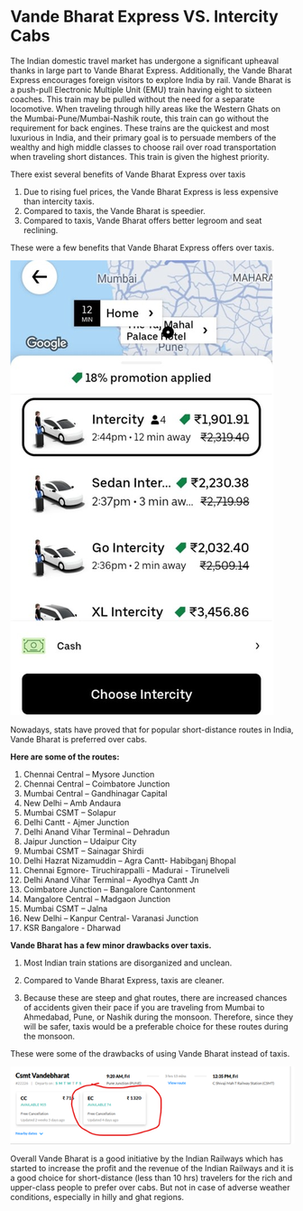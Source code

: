 # Vande Bharat Express VS. Intercity Cabs

The Indian domestic travel market has undergone a significant upheaval thanks in large part to Vande Bharat Express. Additionally, the Vande Bharat Express encourages foreign visitors to explore India by rail.
Vande Bharat is a push-pull Electronic Multiple Unit (EMU) train having eight to sixteen coaches. This train may be pulled without the need for a separate locomotive. When traveling through hilly areas like the Western Ghats on the Mumbai-Pune/Mumbai-Nashik route, this train can go without the requirement for back engines. These trains are the quickest and most luxurious in India, and their primary goal is to persuade members of the wealthy and high middle classes to choose rail over road transportation when traveling short distances. This train is given the highest priority.

There exist several benefits of Vande Bharat Express over taxis

1. Due to rising fuel prices, the Vande Bharat Express is less expensive than intercity taxis.
2. Compared to taxis, the Vande Bharat is speedier.
3. Compared to taxis, Vande Bharat offers better legroom and seat reclining.
 
These were a few benefits that Vande Bharat Express offers over taxis.

![Uber Intercity fare from my residence in Pune to Mumbai's Taj Mahal Palace in Colaba, Mumbai.](./media/uber-screenshot.png)

Nowadays, stats have proved that for popular short-distance routes in India, Vande Bharat is preferred over cabs.

**Here are some of the routes:**

1. Chennai Central – Mysore Junction
2. Chennai Central – Coimbatore Junction
3. Mumbai Central – Gandhinagar Capital
4. New Delhi – Amb Andaura
5. Mumbai CSMT – Solapur
6. Delhi Cantt - Ajmer Junction
7. Delhi Anand Vihar Terminal – Dehradun
8. Jaipur Junction – Udaipur City
9. Mumbai CSMT – Sainagar Shirdi
10. Delhi Hazrat Nizamuddin – Agra Cantt- Habibganj Bhopal
11. Chennai Egmore- Tiruchirappalli - Madurai - Tirunelveli
12. Delhi Anand Vihar Terminal – Ayodhya Cantt Jn
13. Coimbatore Junction – Bangalore Cantonment
14. Mangalore Central – Madgaon Junction
15. Mumbai CSMT – Jalna
16. New Delhi – Kanpur Central- Varanasi Junction
17. KSR Bangalore - Dharwad

**Vande Bharat has a few minor drawbacks over taxis.** 
1. Most Indian train stations are disorganized and unclean.
2. Compared to Vande Bharat Express, taxis are cleaner.

3. Because these are steep and ghat routes, there are increased chances of accidents given their pace if you are traveling from Mumbai to Ahmedabad, Pune, or Nashik during the monsoon. Therefore, since they will be safer, taxis would be a preferable choice for these routes during the monsoon.
 
These were some of the drawbacks of using Vande Bharat instead of taxis.

![Relational Vande Bharat Fare.](./media/vande-bharat-fare.png)

Overall Vande Bharat is a good initiative by the Indian Railways which has started to increase the profit and the revenue of the Indian Railways and it is a good choice for short-distance (less than 10 hrs) travelers for the rich and upper-class people to prefer over cabs. But not in case of adverse weather conditions, especially in hilly and ghat regions.




